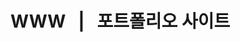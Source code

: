 # WWW &nbsp; | &nbsp; 포트폴리오 사이트

<!-- Who am I&nbsp;? </br>
Why am I&nbsp;? so, </br>
Why not?
 -->
